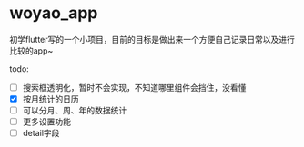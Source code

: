 # woyao_app

初学flutter写的一个小项目，目前的目标是做出来一个方便自己记录日常以及进行比较的app~



todo:

- [ ] 搜索框透明化，暂时不会实现，不知道哪里组件会挡住，没看懂
- [x] 按月统计的日历
- [ ] 可以分月、周、年的数据统计
- [ ] 更多设置功能
- [ ] detail字段
